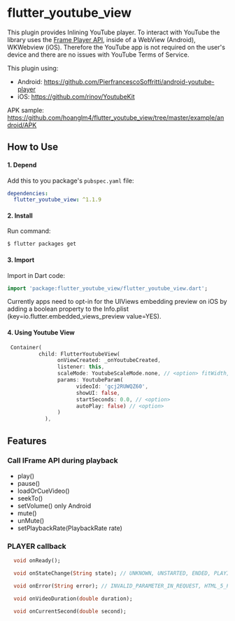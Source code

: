 # flutter_youtube_view

This plugin provides Inlining YouTube player. To interact with YouTube the library uses the [Frame Player API](https://developers.google.com/youtube/iframe_api_reference), inside of a WebView (Android), WKWebview (iOS). Therefore the YouTube app is not required on the user's device and there are no issues with YouTube Terms of Service.

This plugin using:
* Android: https://github.com/PierfrancescoSoffritti/android-youtube-player 
* iOS: https://github.com/rinov/YoutubeKit

APK sample: https://github.com/hoanglm4/flutter_youtube_view/tree/master/example/android/APK

## How to Use

#### 1\. Depend

Add this to you package's `pubspec.yaml` file:

```yaml
dependencies:
  flutter_youtube_view: ^1.1.9
```

#### 2\. Install

Run command:

```bash
$ flutter packages get
```

#### 3\. Import

Import in Dart code:

```dart
import 'package:flutter_youtube_view/flutter_youtube_view.dart';
```
Currently apps need to opt-in for the UIViews embedding preview on iOS by adding a boolean property to the Info.plist (key=io.flutter.embedded_views_preview value=YES).

#### 4\. Using Youtube View
         
```dart
 Container(
          child: FlutterYoutubeView(
                onViewCreated: _onYoutubeCreated,
                listener: this,
                scaleMode: YoutubeScaleMode.none, // <option> fitWidth, fitHeight
                params: YoutubeParam(
                      videoId: 'gcj2RUWQZ60', 
                      showUI: false, 
                      startSeconds: 0.0, // <option>
                      autoPlay: false) // <option>
                )
            ),
```
## Features

### Call IFrame API during playback
- play()
- pause()
- loadOrCueVideo()
- seekTo()
- setVolume() only Android
- mute()
- unMute()
- setPlaybackRate(PlaybackRate rate)
### PLAYER callback
```dart
  void onReady();

  void onStateChange(String state); // UNKNOWN, UNSTARTED, ENDED, PLAYING, PAUSED, BUFFERING, VIDEO_CUED

  void onError(String error); // INVALID_PARAMETER_IN_REQUEST, HTML_5_PLAYER, VIDEO_NOT_FOUND, VIDEO_NOT_PLAYABLE_IN_EMBEDDED_PLAYER

  void onVideoDuration(double duration);

  void onCurrentSecond(double second);
```
